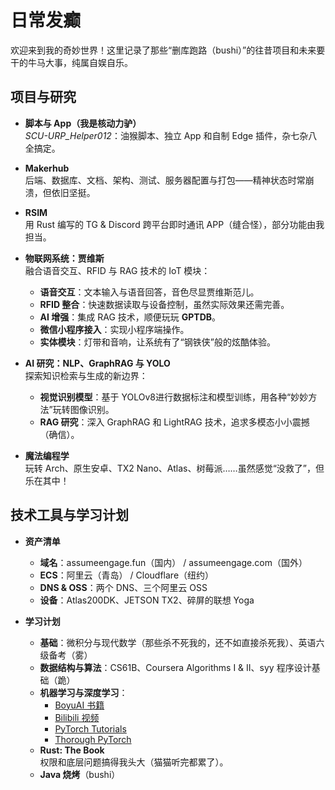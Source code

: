 
# 日常发癫

欢迎来到我的奇妙世界！这里记录了那些“删库跑路（bushi）”的往昔项目和未来要干的牛马大事，纯属自娱自乐。

## 项目与研究

- **脚本与 App（我是核动力驴）**  
  *SCU-URP_Helper012*：油猴脚本、独立 App 和自制 Edge 插件，杂七杂八全搞定。

- **Makerhub**  
  后端、数据库、文档、架构、测试、服务器配置与打包——精神状态时常崩溃，但依旧坚挺。

- **RSIM**  
  用 Rust 编写的 TG & Discord 跨平台即时通讯 APP（缝合怪），部分功能由我担当。

- **物联网系统：贾维斯**  
  融合语音交互、RFID 与 RAG 技术的 IoT 模块：  
  - **语音交互**：文本输入与语音回答，音色尽显贾维斯范儿。  
  - **RFID 整合**：快速数据读取与设备控制，虽然实际效果还需完善。  
  - **AI 增强**：集成 RAG 技术，顺便玩玩 **GPTDB**。  
  - **微信小程序接入**：实现小程序端操作。  
  - **实体模块**：灯带和音响，让系统有了“钢铁侠”般的炫酷体验。

- **AI 研究：NLP、GraphRAG 与 YOLO**  
  探索知识检索与生成的新边界：  
  - **视觉识别模型**：基于 YOLOv8进行数据标注和模型训练，用各种“妙妙方法”玩转图像识别。  
  - **RAG 研究**：深入 GraphRAG 和 LightRAG 技术，追求多模态小小震撼（确信）。

- **魔法编程学**  
  玩转 Arch、原生安卓、TX2 Nano、Atlas、树莓派……虽然感觉“没救了”，但乐在其中！

## 技术工具与学习计划

- **资产清单**  
  - **域名**：assumeengage.fun（国内） / assumeengage.com（国外）  
  - **ECS**：阿里云（青岛） / Cloudflare（纽约）  
  - **DNS & OSS**：两个 DNS、三个阿里云 OSS  
  - **设备**：Atlas200DK、JETSON TX2、碎屏的联想 Yoga

- **学习计划**  
  - **基础**：微积分与现代数学（那些杀不死我的，还不如直接杀死我）、英语六级备考（雾）  
  - **数据结构与算法**：CS61B、Coursera Algorithms I & II、syy 程序设计基础（跪）  
  - **机器学习与深度学习**：  
    - [BoyuAI 书籍](https://hml.boyuai.com/books)  
    - [Bilibili 视频](https://www.bilibili.com/video/BV1Lom1YEE5A/?vd_source=c89e29d142cf433974aeea5057524058)  
    - [PyTorch Tutorials](https://github.com/pytorch/tutorials)  
    - [Thorough PyTorch](https://cjqshu.github.io/thorough-pytorch/)  
  - **Rust: The Book**  
    权限和底层问题搞得我头大（猫猫听完都累了）。  
  - **Java 烧烤**（bushi）


